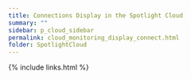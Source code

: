 ```yaml
---
title: Connections Display in the Spotlight Cloud
summary: ""
sidebar: p_cloud_sidebar
permalink: cloud_monitoring_display_connect.html
folder: SpotlightCloud
---
```





{% include links.html %}
